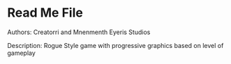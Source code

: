 Read Me File
============
Authors: Creatorri and Mnenmenth
Eyeris Studios

Description:
Rogue Style game with progressive graphics based on level of gameplay

